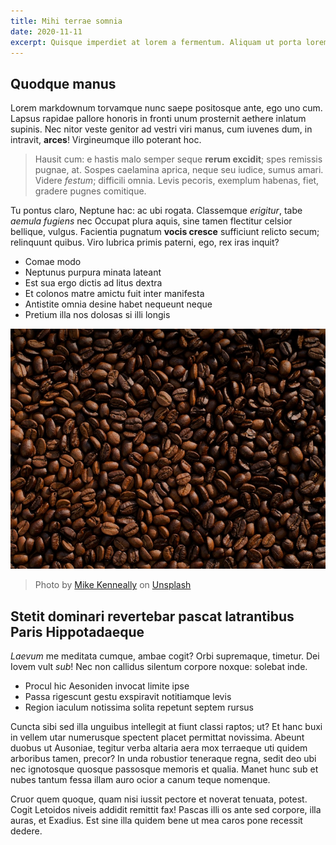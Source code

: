 ```yaml
---
title: Mihi terrae somnia
date: 2020-11-11
excerpt: Quisque imperdiet at lorem a fermentum. Aliquam ut porta lorem. Morbi faucibus mauris enim, a venenatis ligula hendrerit nec. Quisque elementum est ut urna vulputate ornare. Praesent eget sapien ut libero euismod ornare. Pellentesque ultricies dolor id semper porttitor. Sed vehicula nulla lectus, ut finibus dui lobortis sit amet. Nunc nec vehicula ligula. Phasellus a lacus lorem. Phasellus non ex ultrices, consectetur metus eget, lacinia magna. Cras porta lacus ligula.
---
```


## Quodque manus

Lorem markdownum torvamque nunc saepe positosque ante, ego uno cum. Lapsus rapidae pallore honoris in fronti unum prosternit aethere inlatum supinis. Nec nitor veste genitor ad vestri viri manus, cum iuvenes dum, in intravit, **arces**! Virgineumque illo poterant hoc.

> Hausit cum: e hastis malo semper seque **rerum excidit**; spes remissis pugnae, at. Sospes caelamina aprica, neque seu iudice, sumus amari. Videre _festum_; difficili omnia. Levis pecoris, exemplum habenas, fiet, gradere pugnes comitique.

Tu pontus claro, Neptune hac: ac ubi rogata. Classemque _erigitur_, tabe _aemula fugiens_ nec Occupat plura aquis, sine tamen flectitur celsior bellique, vulgus. Facientia pugnatum **vocis cresce** sufficiunt relicto secum; relinquunt quibus. Viro lubrica primis paterni, ego, rex iras inquit?

- Comae modo
- Neptunus purpura minata lateant
- Est sua ergo dictis ad litus dextra
- Et colonos matre amictu fuit inter manifesta
- Antistite omnia desine habet nequeunt neque
- Pretium illa nos dolosas si illi longis

![Coffee beans](../../../assets/example-coffee.jpg)

> Photo by [Mike Kenneally](https://unsplash.com/@asthetik?utm_content=creditCopyText&utm_medium=referral&utm_source=unsplash) on [Unsplash](https://unsplash.com/photos/coffee-bean-lot-TD4DBagg2wE?utm_content=creditCopyText&utm_medium=referral&utm_source=unsplash)

## Stetit dominari revertebar pascat latrantibus Paris Hippotadaeque

_Laevum_ me meditata cumque, ambae cogit? Orbi supremaque, timetur. Dei Iovem vult _sub_! Nec non callidus silentum corpore noxque: solebat inde.

- Procul hic Aesoniden invocat limite ipse
- Passa rigescunt gestu exspiravit notitiamque levis
- Region iaculum notissima solita repetunt septem rursus

Cuncta sibi sed illa unguibus intellegit at fiunt classi raptos; ut? Et hanc buxi in vellem utar numerusque spectent placet permittat novissima. Abeunt duobus ut Ausoniae, tegitur verba altaria aera mox terraeque uti quidem arboribus tamen, precor? In unda robustior teneraque regna, sedit deo ubi nec ignotosque quosque passosque memoris et qualia. Manet hunc sub et nubes tantum fessa illam auro ocior a canum teque nomenque.

Cruor quem quoque, quam nisi iussit pectore et noverat tenuata, potest. Cogit Letoidos niveis addidit remittit fax! Pascas illi os ante sed corpore, illa auras, et Exadius. Est sine illa quidem bene ut mea caros pone recessit dedere.
